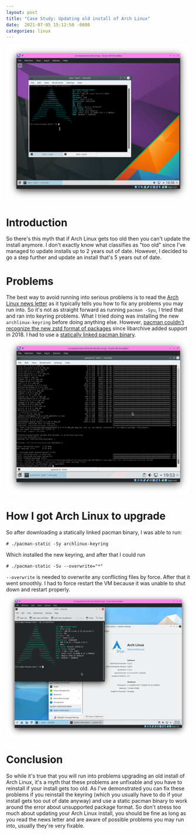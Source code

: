 ```yaml
---
layout:	post
title: "Case Study: Updating old install of Arch Linux"
date:  2021-07-05 15:12:50 -0800
categories: linux
---
```

![screenshot prior upgrade](/assets/upgrading-old-arch-install/Screenshot_20210702_165829.png)
# Introduction
So there's this myth that if Arch Linux gets too old then you can't update the install anymore. I don't exactly know what classifies as "too old" since I've managed to update installs up to 2 years out of date. However, I decided to go a step further and update an install that's 5 years out of date.

# Problems
The best way to avoid running into serious problems is to read the [Arch Linux news letter](https://archlinux.org/news/) as it typically tells you how to fix any problems you may run into. So it's not as straight forward as running `pacman -Syu`, I tried that and ran into keyring problems. What I tried doing was installing the new `archlinux-keyring` before doing anything else. However, [pacman couldn't recognize the new zstd format of packages](https://archlinux.org/news/now-using-zstandard-instead-of-xz-for-package-compression/) since libarchive added support in 2018. I had to use a [statically linked pacman binary](https://pkgbuild.com/~eschwartz/repo/x86_64-extracted/).
![screenshot of pacman error](/assets/upgrading-old-arch-install/Screenshot_20210702_195325.png)

# How I got Arch Linux to upgrade
So after downloading a statically linked pacman binary, I was able to run:
```
# ./pacman-static -Sy archlinux-keyring
```
Which installed the new keyring, and after that I could run
```
# ./pacman-static -Su --overwrite="*"
```
`--overwrite` is needed to overwrite any conflicting files by force.
After that it went smoothly. I had to force restart the VM because it was unable to shut down and restart properly.
![screenshot post upgrade](/assets/upgrading-old-arch-install/Screenshot_20210702_202652.png)

# Conclusion
So while it's true that you will run into problems upgrading an old install of Arch Linux, it's a myth that these problems are unfixable and you have to reinstall if your install gets too old. As I've demonstrated you can fix these problems if you reinstall the keyring (which you usually have to do if your install gets too out of date anyway) and use a static pacman binary to work around the error about unsupported package format. So don't stress too much about updating your Arch Linux install, you should be fine as long as you read the news letter and are aware of possible problems you may run into, usually they're very fixable.
